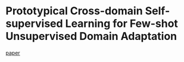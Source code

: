 # Prototypical Cross-domain Self-supervised Learning for Few-shot Unsupervised Domain Adaptation
[paper](https://arxiv.org/pdf/2103.16765.pdf)
